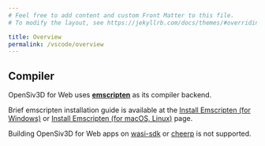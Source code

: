 ```yaml
---
# Feel free to add content and custom Front Matter to this file.
# To modify the layout, see https://jekyllrb.com/docs/themes/#overriding-theme-defaults

title: Overview
permalink: /vscode/overview
---
```


## Compiler

OpenSiv3D for Web uses [**emscripten**](https://emscripten.org) as its compiler backend.

Brief emscripten installation guide is available at the [Install Emscripten (for Windows)](/building/install-emscripten) or [Install Emscripten (for macOS, Linux)](/building/install-emscripten) page.

Building OpenSiv3D for Web apps on [wasi-sdk](https://github.com/WebAssembly/wasi-sdk) or [cheerp](https://leaningtech.com/cheerp/) is not supported.
